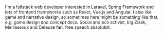I'm a fullstack web developer interested in Laravel, Spring Framework and lots of frontend frameworks such as React, Vue.js and Angular.
I also like game and narrative design, so sometimes here might be something like that, e.g. game design and concept docs.
Social and eco activist, big Zizek, Meillassoux and Deleuze fan, free speech absolutist.
